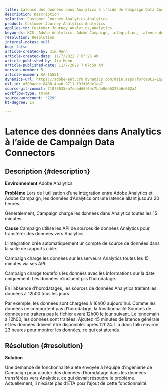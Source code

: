 ```yaml
---
title: Latence des données dans Analytics à l’aide de Campaign Data Connectors
description: Description
solution: Customer Journey Analytics,Analytics
product: Customer Journey Analytics,Analytics
applies-to: Customer Journey Analytics,Analytics
keywords: KCS, Adobe Analytics, Adobe Campaign, intégration, latence des données, Campaign Data Connectors, horodatage, horodatage
resolution: Resolution
internal-notes: null
bug: false
article-created-by: Jim Menn
article-created-date: 11/7/2022 7:07:26 AM
article-published-by: Jim Menn
article-published-date: 11/7/2022 7:07:59 AM
version-number: 5
article-number: KA-15551
dynamics-url: https://adobe-ent.crm.dynamics.com/main.aspx?forceUCI=1&pagetype=entityrecord&etn=knowledgearticle&id=a15466d0-6a5e-ed11-9561-6045bd0065f9
exl-id: a500acde-8480-4ba6-9711-f3f916de1aa7
source-git-commit: 7f0f5035ea7cebd60f6ec7bda9de6225b6c602a4
workflow-type: tm+mt
source-wordcount: '229'
ht-degree: 1%

---
```


# Latence des données dans Analytics à l’aide de Campaign Data Connectors

## Description {#description}


<b>Environnement</b>
Adobe Analytics

<b>Problème</b>
Lors de l’utilisation d’une intégration entre Adobe Analytics et Adobe Campaign, les données d’Analytics ont une latence allant jusqu’à 20 heures.

Généralement, Campaign charge les données dans Analytics toutes les 15 minutes.

<b>Cause</b>
Campaign utilise les API de sources de données Analytics pour transférer des données vers Analytics.

L’intégration crée automatiquement un compte de source de données dans la suite de rapports cible.

Campaign charge les données sur les serveurs Analytics toutes les 15 minutes via ses API.

Campaign charge toutefois les données avec les informations sur la date uniquement. Les données n’incluent pas l’horodatage.

En l’absence d’horodatages, les sources de données Analytics traitent les données à 12h00 tous les jours.

Par exemple, les données sont chargées à 16h00 aujourd’hui. Comme les données ne comportent pas d’horodatage, la fonctionnalité Sources de données ne traitera pas le fichier avant 12h00 le jour suivant. Le lendemain à 12h00, les données sont traitées. Ajoutez 45 minutes de latence générale et les données doivent être disponibles après 12h24. Il a donc fallu environ 23 heures pour montrer les données, ce qui est attendu.


## Résolution {#resolution}


<b>Solution</b>

Une demande de fonctionnalité a été envoyée à l’équipe d’ingénierie de Campaign pour ajouter des données d’horodatage dans les données transférées vers Analytics, ce qui devrait résoudre le problème. Actuellement, il n’existe pas d’ETA pour l’ajout de cette fonctionnalité.
